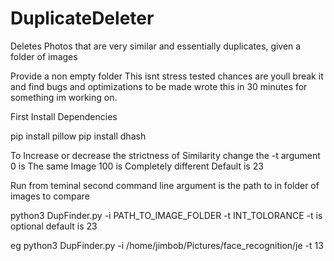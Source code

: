# DuplicateDeleter
Deletes Photos that are very similar and essentially duplicates, given a folder of images

Provide a non empty folder This isnt stress tested chances are youll break it and find bugs and optimizations to be made
wrote this in 30 minutes for something im working on.

First Install Dependencies 

pip install pillow
pip install dhash


To Increase or decrease the strictness of Similarity 
change the -t argument 
0 is The same Image 100 is Completely different Default is 23

Run from teminal second command line argument is the path to in folder of images to compare 



python3 DupFinder.py -i PATH_TO_IMAGE_FOLDER -t INT_TOLORANCE
-t is optional default is 23

 eg python3 DupFinder.py -i /home/jimbob/Pictures/face_recognition/je -t 13
